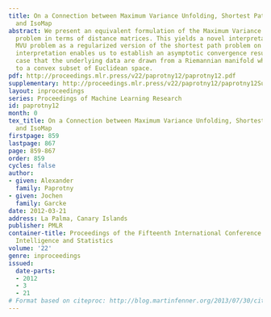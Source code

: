 ```yaml
---
title: On a Connection between Maximum Variance Unfolding, Shortest Path Problems
  and IsoMap
abstract: We present an equivalent formulation of the Maximum Variance Unfolding (MVU)
  problem in terms of distance matrices. This yields a novel interpretation of the
  MVU problem as a regularized version of the shortest path problem on a graph. This
  interpretation enables us to establish an asymptotic convergence result for the
  case that the underlying data are drawn from a Riemannian manifold which is isometric
  to a convex subset of Euclidean space.
pdf: http://proceedings.mlr.press/v22/paprotny12/paprotny12.pdf
supplementary: http://proceedings.mlr.press/v22/paprotny12/paprotny12Supple.pdf
layout: inproceedings
series: Proceedings of Machine Learning Research
id: paprotny12
month: 0
tex_title: On a Connection between Maximum Variance Unfolding, Shortest Path Problems
  and IsoMap
firstpage: 859
lastpage: 867
page: 859-867
order: 859
cycles: false
author:
- given: Alexander
  family: Paprotny
- given: Jochen
  family: Garcke
date: 2012-03-21
address: La Palma, Canary Islands
publisher: PMLR
container-title: Proceedings of the Fifteenth International Conference on Artificial
  Intelligence and Statistics
volume: '22'
genre: inproceedings
issued:
  date-parts:
  - 2012
  - 3
  - 21
# Format based on citeproc: http://blog.martinfenner.org/2013/07/30/citeproc-yaml-for-bibliographies/
---
```

